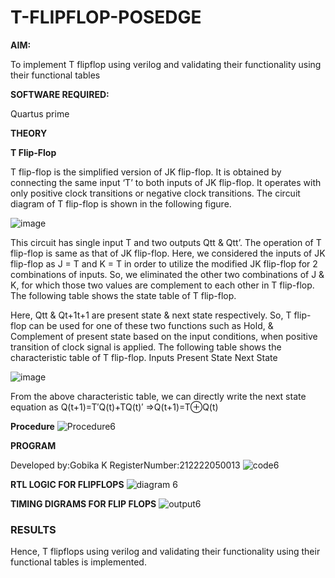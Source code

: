 # T-FLIPFLOP-POSEDGE

**AIM:**

To implement  T flipflop using verilog and validating their functionality using their functional tables

**SOFTWARE REQUIRED:**

Quartus prime

**THEORY**

**T Flip-Flop**

T flip-flop is the simplified version of JK flip-flop. It is obtained by connecting the same input ‘T’ to both inputs of JK flip-flop. It operates with only positive clock transitions or negative clock transitions. The circuit diagram of T flip-flop is shown in the following figure.

![image](https://github.com/naavaneetha/T-FLIPFLOP-POSEDGE/assets/154305477/458a68fe-2d08-4a9d-ac4f-7ae0480ce0bd)

 
This circuit has single input T and two outputs Qtt & Qtt’. The operation of T flip-flop is same as that of JK flip-flop. Here, we considered the inputs of JK flip-flop as J = T and K = T in order to utilize the modified JK flip-flop for 2 combinations of inputs. So, we eliminated the other two combinations of J & K, for which those two values are complement to each other in T flip-flop. The following table shows the state table of T flip-flop.

Here, Qtt & Qt+1t+1 are present state & next state respectively. So, T flip-flop can be used for one of these two functions such as Hold, & Complement of present state based on the input conditions, when positive transition of clock signal is applied. The following table shows the characteristic table of T flip-flop. Inputs Present State Next State

![image](https://github.com/naavaneetha/T-FLIPFLOP-POSEDGE/assets/154305477/cdd7fb32-539f-4b66-bb8d-f305a153c886)

 
From the above characteristic table, we can directly write the next state equation as Q(t+1)=T′Q(t)+TQ(t)′ ⇒Q(t+1)=T⊕Q(t)

**Procedure**
![Procedure6](https://github.com/Gobikakannan/T-FLIPFLOP-POSEDGE/assets/163496346/1f2d2479-7566-4804-a020-50da56dcc83d)




**PROGRAM**

 Developed by:Gobika K
 RegisterNumber:212222050013
![code6](https://github.com/Gobikakannan/T-FLIPFLOP-POSEDGE/assets/163496346/94c55a26-17de-4d05-b9c2-692d6d14cd60)


**RTL LOGIC FOR FLIPFLOPS**
![diagram 6](https://github.com/Gobikakannan/T-FLIPFLOP-POSEDGE/assets/163496346/c8f13d41-fb66-46e2-8f0d-434981ebd991)

**TIMING DIGRAMS FOR FLIP FLOPS**
![output6](https://github.com/Gobikakannan/T-FLIPFLOP-POSEDGE/assets/163496346/f6368496-cd9e-4a48-8b7c-130a00873767)

### RESULTS
   Hence, T flipflops using verilog and validating their functionality using their functional tables is implemented.

